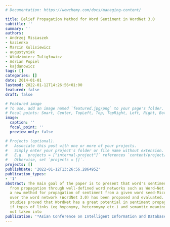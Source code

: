 ```yaml
---
# Documentation: https://wowchemy.com/docs/managing-content/

title: Belief Propagation Method for Word Sentiment in WordNet 3.0
subtitle: ''
summary: ''
authors:
- Andrzej Misiaszek
- kazienko
- Marcin Kulisiewicz
- augustyniak
- Włodzimierz Tuligłowicz
- Adrian Popiel
- kajdanowicz
tags: []
categories: []
date: 2014-01-01
lastmod: 2022-01-12T14:26:56+01:00
featured: false
draft: false

# Featured image
# To use, add an image named `featured.jpg/png` to your page's folder.
# Focal points: Smart, Center, TopLeft, Top, TopRight, Left, Right, BottomLeft, Bottom, BottomRight.
image:
  caption: ''
  focal_point: ''
  preview_only: false

# Projects (optional).
#   Associate this post with one or more of your projects.
#   Simply enter your project's folder or file name without extension.
#   E.g. `projects = ["internal-project"]` references `content/project/deep-learning/index.md`.
#   Otherwise, set `projects = []`.
projects: []
publishDate: '2022-01-12T13:26:56.286495Z'
publication_types:
- '1'
abstract: The main goal of the paper is to present that word's sentiment can be discovered
  from propagation through well-defined word networks such as Word–Net. Therefore
  a new method for propagation of sentiment from a given word seed-Micro-WNOp corpus
  over the word network (WordNet 3.0) has been proposed and evaluated. The experimental
  studies proved that WordNet has a great potential in sentiment propagation, even
  if types of links (eg hyponymy, heteronymy etc.) and semantic meaning of words are
  not taken into
publication: '*Asian Conference on Intelligent Information and Database Systems*'
---
```

